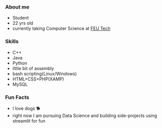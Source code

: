 ### About me
- Student
- 22 yrs old
- currently taking Computer Science at [FEU Tech](https://www.feutech.edu.ph/) 
### Skills
- C++
- Java
- Python
- little bit of assembly
- bash scripting(Linux/Windows)
- HTML+CSS+PHP(XAMP)
- MySQL
### Fun Facts
- I love dogs 🐕
- right now I am pursuing Data Science and building side-projects using streamlit for fun
<!---
jerwintuchi/jerwintuchi is a ✨ special ✨ repository because its `README.md` (this file) appears on your GitHub profile.
You can click the Preview link to take a look at your changes.
--->
